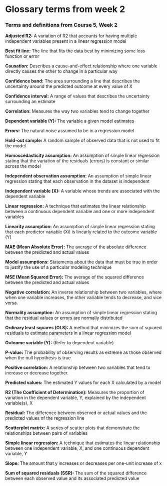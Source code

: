 # Glossary terms from week 2

### Terms and definitions from Course 5, Week 2

**Adjusted R2:** A variation of R2 that accounts for having multiple independent variables present in a linear regression model										

**Best fit line:** The line that fits the data best by minimizing some loss function or error		

**Causation:** Describes a cause-and-effect relationship where one variable directly causes the other to change in a particular way									

**Confidence band:** The area surrounding a line that describes the uncertainty around the predicted outcome at every value of X								

**Confidence interval:** A range of values that describes the uncertainty surrounding an estimate	

**Correlation:** Measures the way two variables tend to change together				

**Dependent variable (Y):** The variable a given model estimates					

**Errors:** The natural noise assumed to be in a regression model				

**Hold-out sample:** A random sample of observed data that is not used to fit the model		

**Homoscedasticity assumption:** An assumption of simple linear regression stating that the variation of the residuals (errors) is constant or similar across the model				

**Independent observation assumption:** An assumption of simple linear regression stating that each observation in the dataset is independent						

**Independent variable (X):** A variable whose trends are associated with the dependent variable											

**Linear regression:** A technique that estimates the linear relationship between a continuous dependent variable and one or more independent variables					

**Linearity assumption:** An assumption of simple linear regression stating that each predictor variable (Xi) is linearly related to the outcome variable (Y)						

**MAE (Mean Absolute Error):** The average of the absolute difference between the predicted and actual values											

**Model assumptions:** Statements about the data that must be true in order to justify the use of a particular modeling technique									

**MSE (Mean Squared Error):** The average of the squared difference between the predicted and actual values											

**Negative correlation:** An inverse relationship between two variables, where when one variable increases, the other variable tends to decrease, and vice versa.				

**Normality assumption:** An assumption of simple linear regression stating that the residual values or errors are normally distributed								

**Ordinary least squares (OLS):** A method that minimizes the sum of squared residuals to estimate parameters in a linear regression model							

**Outcome variable (Y):** (Refer to dependent variable)						

**P-value:** The probability of observing results as extreme as those observed when the null hypothesis is true											

**Positive correlation:** A relationship between two variables that tend to increase or decrease together.											

**Predicted values:** The estimated Y values for each X calculated by a model			

**R2 (The Coefficient of Determination):** Measures the proportion of variation in the dependent variable, Y, explained by the independent variable(s), X						

**Residual:** The difference between observed or actual values and the predicted values of the regression line												

**Scatterplot matrix:** A series of scatter plots that demonstrate the relationships between pairs of variables											

**Simple linear regression:** A technique that estimates the linear relationship between one independent variable, X, and one continuous dependent variable, Y				

**Slope:** The amount that y increases or decreases per one-unit increase of x			

**Sum of squared residuals (SSR):** The sum of the squared difference between each observed value and its associated predicted value 								
